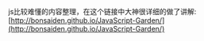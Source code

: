 js比较难懂的内容整理，在这个链接中大神很详细的做了讲解:  
[http://bonsaiden.github.io/JavaScript-Garden/](http://bonsaiden.github.io/JavaScript-Garden/)
